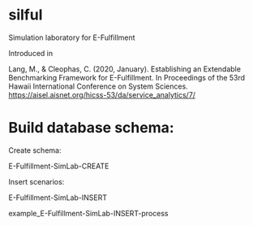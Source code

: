 # silful

Simulation laboratory for E-Fulfillment

Introduced in 

Lang, M., & Cleophas, C. (2020, January). Establishing an Extendable Benchmarking Framework for E-Fulfillment. In Proceedings of the 53rd Hawaii International Conference on System Sciences.
https://aisel.aisnet.org/hicss-53/da/service_analytics/7/

# Build database schema:

Create schema:

E-Fulfillment-SimLab-CREATE

Insert scenarios:

E-Fulfillment-SimLab-INSERT

example_E-Fulfillment-SimLab-INSERT-process


